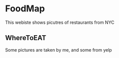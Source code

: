 # FoodMap
  This webiste shows picutres of restaurants from NYC

## WhereToEAT
  Some pictures are taken by me, and some from yelp

